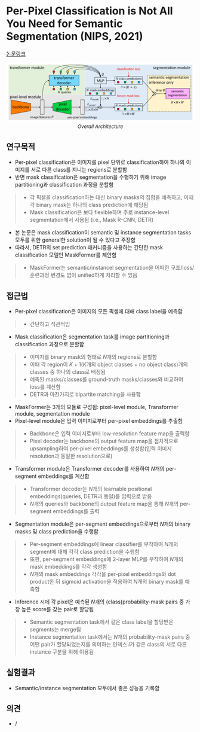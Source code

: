 # Per-Pixel Classification is Not All You Need for Semantic Segmentation (NIPS, 2021)

[논문링크](https://proceedings.neurips.cc/paper/2021/hash/950a4152c2b4aa3ad78bdd6b366cc179-Abstract.html)

<p align="center">
    <img width="700" alt='fig1' src="./img/03_09_01.png?raw=true"></br>
    <em><font size=2>Overall Architecture</font></em>
</p>

## 연구목적
- Per-pixel classification은 이미지를 pixel 단위로 classification하여 하나의 이미지를 서로 다른 class를 지니는 regions로 분할함
- 반면 mask classification은 segmentation을 수행하기 위해 image partitioning과 classification 과정을 분할함
> - 각 픽셀을 classification하는 대신 binary masks의 집합을 예측하고, 이때 각 binary mask는 하나의 class prediction에 해당됨
> - Mask classification은 보다 flexible하며 주로 instance-level segmentation에서 사용됨 (i.e., Mask R-CNN, DETR)
- 본 논문은 mask classification이 semantic 및 instance segmentation tasks 모두를 위한 general한 solution이 될 수 있다고 주장함
- 따라서, DETR의 set prediction 매커니즘을 사용하는 간단한 mask classification 모델인 MaskFormer를 제안함
> - MaskFormer는 semantic/instancel segmentation을 어떠한 구조/loss/훈련과정 변경도 없이 unified하게 처리할 수 있음

## 접근법
- Per-pixel classification은 이미지의 모든 픽셀에 대해 class label을 예측함
> - 간단하고 직관적임
- Mask classification은 segmentation task를 image partitioning과 classification 과정으로 분할함
> - 이미지를 binary mask의 형태로 $N$개의 regions로 분할함
> - 이때 각 region이 $K+1$($K$개의 object classes + no object class)개의 classes 중 하나의 class로 배정됨
> - 예측된 masks/classes를 ground-truth masks/classes와 비교하여 loss를 계산함
> - DETR과 마찬가지로 bipartite matching을 사용함
- MaskFormer는 3개의 모듈로 구성됨: pixel-level module, Transformer module, segmentation module
- Pixel-level module은 입력 이미지로부터 per-pixel embeddings를 추출함
> - Backbone은 입력 이미지로부터 low-resolution feature map을 출력함
> - Pixel decoder는 backbone의 output feature map을 점차적으로 upsampling하여 per-pixel embeddings를 생성함(입력 이미지 resolution과 동일한 resolution으로)
- Transformer module은 Transformer decoder를 사용하여 $N$개의 per-segment embeddings를 계산함
> - Transformer decoder는 $N$개의 learnable positional embeddings(queries, DETR과 동일)를 입력으로 받음
> - $N$개의 queries와 backbone의 output feature map을 통해 $N$개의 per-segment embeddings를 출력
- Segmentation module은 per-segment embeddings으로부터 $N$개의 binary masks 및 class prediction을 수행함
> - Per-segment embeddings에 linear classifier를 부착하여 $N$개의 segment에 대해 각각 class prediction을 수행함
> - 또한, per-segment embeddings에 2-layer MLP를 부착하여 $N$개의 mask embeddings를 각각 생성함
> - $N$개의 mask embeddings 각각을 per-pixel embeddings와 dot product한 뒤 sigmoid activation을 적용하여 $N$개의 binary mask를 예측함
- Inference 시에 각 pixel은 예측된 $N$개의 (class)probability-mask pairs 중 가장 높은 score를 갖는 pair로 할당됨
> - Semantic segmentation task에서 같은 class label을 할당받은 segments는 merge됨
> - Instance segmentation task에서는 $N$개의 probability-mask pairs 중 어떤 pair가 할당되었는지를 의미하는 인덱스 $i$가 같은 class의 서로 다른 instance 구분을 위해 이용됨 

## 실험결과
- Semantic/instance segmentation 모두에서 좋은 성능을 기록함

## 의견
- /